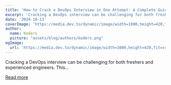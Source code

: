 ```yaml
---
title: 'How to Crack a DevOps Interview in One Attempt: A Complete Guide for Freshers and Experienced'
excerpt: 'Cracking a DevOps interview can be challenging for both freshers and experienced engineers. This...'
date: '2024-10-13'
coverImage: 'https://media.dev.to/dynamic/image/width=1000,height=420,fit=cover,gravity=auto,format=auto/https%3A%2F%2Fdev-to-uploads.s3.amazonaws.com%2Fuploads%2Farticles%2Fbv71ehhvcz0eloe0alst.png'
author:
  name: Koders
  picture: "assets/blog/authors/koders.png"
ogImage:
  url: 'https://media.dev.to/dynamic/image/width=1000,height=420,fit=cover,gravity=auto,format=auto/https%3A%2F%2Fdev-to-uploads.s3.amazonaws.com%2Fuploads%2Farticles%2Fbv71ehhvcz0eloe0alst.png'
---
```


Cracking a DevOps interview can be challenging for both freshers and experienced engineers. This...

[Read more](https://dev.to/prodevopsguytech/how-to-crack-a-devops-interview-in-one-attempt-a-complete-guide-for-freshers-and-experienced-24hm)
